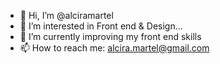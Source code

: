 - 👋 Hi, I’m @alciramartel
- 👀 I’m interested in Front end & Design...
- 🌱 I’m currently improving my front end skills
- 📫 How to reach me: alcira.martel@gmail.com

<!---
alciramartel/alciramartel is a ✨ special ✨ repository because its `README.md` (this file) appears on your GitHub profile.
You can click the Preview link to take a look at your changes.
--->
